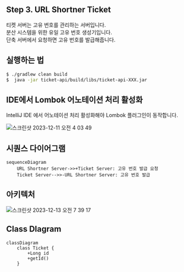 ## Step 3. URL Shortner Ticket

티켓 서버는 고유 번호를 관리하는 서버입니다.  
분산 시스템을 위한 유일 고유 번호 생성기입니다.  
단축 서버에서 요청하면 고유 번호를 발급해줍니다.  

## 실행하는 법
```bash
$ ./gradlew clean build
$  java -jar ticket-api/build/libs/ticket-api-XXX.jar
```

## IDE에서 Lombok 어노테이션 처리 활성화

IntelliJ IDE 에서 어노테이션 처리 활성화해야 Lombok 플러그인이 동작합니다.

![스크린샷 2023-12-11 오전 4 03 49](https://github.com/kor-Chipmunk/ProfileLinkService/assets/16275188/5e1a4473-c37b-4b2b-ba15-2bfea0519ccc)


## 시퀀스 다이어그램

```mermaid
sequenceDiagram
    URL Shortner Server->>+Ticket Server: 고유 번호 발급 요청
    Ticket Server-->>-URL Shortner Server: 고유 번호 발급
```

## 아키텍처

![스크린샷 2023-12-13 오전 7 39 17](https://github.com/kor-Chipmunk/ProfileLinkService/assets/16275188/66ffc1be-47bc-4a31-948c-ee79c8c699f7)


## Class DIagram

```mermaid
classDiagram
    class Ticket {
        +Long id
        +getId()
    }
```
